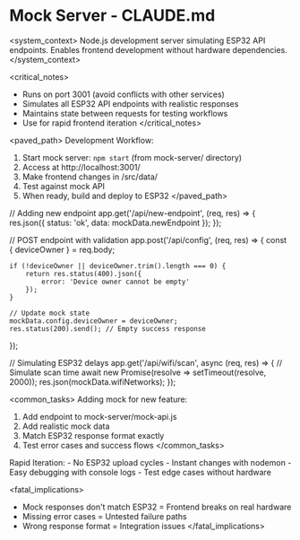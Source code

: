 # Mock Server - CLAUDE.md

<system_context>
Node.js development server simulating ESP32 API endpoints.
Enables frontend development without hardware dependencies.
</system_context>

<critical_notes>

- Runs on port 3001 (avoid conflicts with other services)
- Simulates all ESP32 API endpoints with realistic responses
- Maintains state between requests for testing workflows
- Use for rapid frontend iteration
  </critical_notes>

<paved_path>
Development Workflow:

1. Start mock server: `npm start` (from mock-server/ directory)
2. Access at http://localhost:3001/
3. Make frontend changes in /src/data/
4. Test against mock API
5. When ready, build and deploy to ESP32
   </paved_path>

<patterns>
// Adding new endpoint
app.get('/api/new-endpoint', (req, res) => {
    res.json({
        status: 'ok',
        data: mockData.newEndpoint
    });
});

// POST endpoint with validation
app.post('/api/config', (req, res) => {
const { deviceOwner } = req.body;

    if (!deviceOwner || deviceOwner.trim().length === 0) {
        return res.status(400).json({
            error: 'Device owner cannot be empty'
        });
    }

    // Update mock state
    mockData.config.deviceOwner = deviceOwner;
    res.status(200).send(); // Empty success response

});

// Simulating ESP32 delays
app.get('/api/wifi/scan', async (req, res) => {
// Simulate scan time
await new Promise(resolve => setTimeout(resolve, 2000));
res.json(mockData.wifiNetworks);
});
</patterns>

<common_tasks>
Adding mock for new feature:

1. Add endpoint to mock-server/mock-api.js
2. Add realistic mock data
3. Match ESP32 response format exactly
4. Test error cases and success flows
   </common_tasks>

<hatch>
Rapid Iteration:
- No ESP32 upload cycles
- Instant changes with nodemon
- Easy debugging with console logs
- Test edge cases without hardware
</hatch>

<fatal_implications>

- Mock responses don't match ESP32 = Frontend breaks on real hardware
- Missing error cases = Untested failure paths
- Wrong response format = Integration issues
  </fatal_implications>
